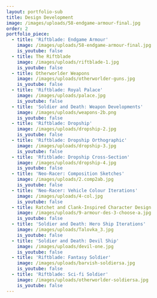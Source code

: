 ```yaml
---
layout: portfolio-sub
title: Design Development
image: /images/uploads/58-endgame-armour-final.jpg
order: 2
portfolio_piece:
  - title: 'Riftblade: Endgame Armour'
    image: /images/uploads/58-endgame-armour-final.jpg
    is_youtube: false
  - title: The Riftblade
    image: /images/uploads/riftblade-1.jpg
    is_youtube: false
  - title: Otherworlder Weapons
    image: /images/uploads/otherworlder-guns.jpg
    is_youtube: false
  - title: 'Riftblade: Royal Palace'
    image: /images/uploads/palace.jpg
    is_youtube: false
  - title: 'Soldier and Death: Weapon Developments'
    image: /images/uploads/weapons-2b.png
    is_youtube: false
  - title: 'Riftblade: Dropship'
    image: /images/uploads/dropship-2.jpg
    is_youtube: false
  - title: 'Riftblade: Dropship Orthographic'
    image: /images/uploads/dropship-3.jpg
    is_youtube: false
  - title: 'Rfitblade: Dropship Cross-Section'
    image: /images/uploads/dropship-4.jpg
    is_youtube: false
  - title: 'Neo-Racer: Composition Sketches'
    image: /images/uploads/2.comp2ab.jpg
    is_youtube: false
  - title: 'Neo-Racer: Vehicle Colour Iterations'
    image: /images/uploads/4-col.jpg
    is_youtube: false
  - title: Ratchet and Clank-Inspired Character Design
    image: /images/uploads/9-armour-des-3-choose-a.jpg
    is_youtube: false
  - title: 'Soldier and Death: Hero Ship Iterations'
    image: /images/uploads/Talovka_3.jpg
    is_youtube: false
  - title: 'Soldier and Death: Devil Ship'
    image: /images/uploads/devil-one.jpg
    is_youtube: false
  - title: 'Riftblade: Fantasy Soldier'
    image: /images/uploads/barvish-soldiersa.jpg
    is_youtube: false
  - title: 'Riftblade: Sci-fi Soldier'
    image: /images/uploads/otherworlder-soldiersa.jpg
    is_youtube: false
---
```


